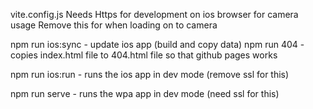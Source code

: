 vite.config.js
Needs Https for development on ios browser for camera usage
Remove this for when loading on to camera

npm run ios:sync - update ios app (build and copy data)
npm run 404 - copies index.html file to 404.html file so that github pages works

npm run ios:run - runs the ios app in dev mode (remove ssl for this)

npm run serve - runs the wpa app in dev mode (need ssl for this)
